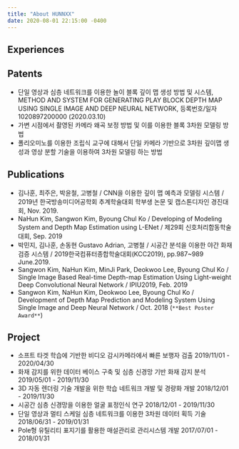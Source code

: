 ```yaml
---
title: "About HUNNXX"
date: 2020-08-01 22:15:00 -0400
---
```


## Experiences


## Patents
- 단일 영상과 심층 네트워크를 이용한 놀이 블록 깊이 맵 생성 방법 및 시스템, METHOD AND SYSTEM FOR GENERATING PLAY BLOCK DEPTH MAP USING SINGLE IMAGE AND DEEP NEURAL NETWORK, 등록번호/일자 1020897200000 (2020.03.10)
- 가변 시점에서 촬영된 카메라 왜곡 보정 방법 및 이를 이용한 블록 3차원 모델링 방법
- 폴리오미노를 이용한 조립식 교구에 대해서 단일 카메라 기반으로 3차원 깊이맵 생성과 영상 분할 기술을 이용하여 3차원 모델링 하는 방법

## Publications
- 김나훈, 최주은, 박윤철, 고병철 / CNN을 이용한 깊이 맵 예측과 모델링 시스템 / 2019년 한국방송미디어공학회 추계학술대회 학부생 논문 및 캡스톤디자인 경진대회, Nov. 2019.
- NaHun Kim, Sangwon Kim, Byoung Chul Ko / Developing of Modeling System and Depth Map Estimation using L-ENet / 제29회 신호처리합동학술대회, Sep. 2019
- 박민지, 김나훈, 손동현 Gustavo Adrian, 고병철 / 시공간 분석을 이용한 야간 화재 검증 시스템 / 2019한국컴퓨터종합학술대회(KCC2019), pp.987~989 June.2019.
- Sangwon Kim, NaHun Kim, MinJi Park, Deokwoo Lee, Byoung Chul Ko / Single Image Based Real-time Depth-map Estimation Using Light-weight Deep Convolutional Neural Network / IPIU2019, Feb. 2019
- Sangwon Kim, NaHun Kim, Deokwoo Lee, Byoung Chul Ko / Development of Depth Map Prediction and Modeling System Using Single Image and Deep Neural Network / Oct. 2018 (`**Best Poster Award**`)

## Project
- 소프트 타겟 학습에 기반한 비디오 감시카메라에서 빠른 보행자 검출 2019/11/01 - 2020/04/30 
- 화재 감지를 위한 데이터 베이스 구축 및 심층 신경망 기반 화재 감지 분석 2019/05/01 - 2019/11/30
- 3D 자동 렌더링 기술 개발을 위한 학습 네트워크 개발 및 경량화 개발 2018/12/01 - 2019/11/30
- 시공간 심층 신경망을 이용한 얼굴 표정인식 연구 2018/12/01 - 2019/11/30
- 단일 영상과 멀티 스케일 심층 네트워크를 이용한 3차원 데이터 획득 기술 2018/06/31 - 2019/01/31
- Pole형 유틸리티 표지기를 활용한 매설관리로 관리시스템 개발 2017/07/01 - 2018/01/31
